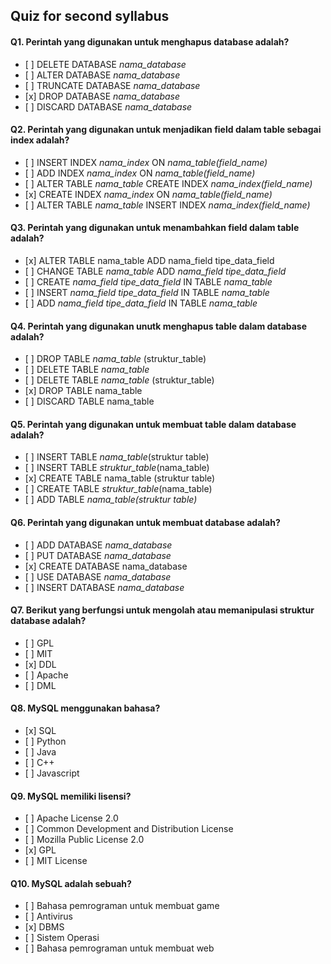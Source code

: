 ## Quiz for second syllabus

#### Q1. Perintah yang digunakan untuk menghapus database adalah?

- \[ ] DELETE DATABASE _nama_database_
- \[ ] ALTER DATABASE _nama_database_
- \[ ] TRUNCATE DATABASE _nama_database_
- \[x] DROP DATABASE _nama_database_
- \[ ] DISCARD DATABASE _nama_database_

#### Q2. Perintah yang digunakan untuk menjadikan field dalam table sebagai index adalah?

- \[ ] INSERT INDEX _nama_index_ ON _nama_table(field_name)_
- \[ ] ADD INDEX _nama_index_ ON _nama_table(field_name)_
- \[ ] ALTER TABLE _nama_table_ CREATE INDEX _nama_index(field_name)_
- \[x] CREATE INDEX _nama_index_ ON _nama_table(field_name)_
- \[ ] ALTER TABLE _nama_table_ INSERT INDEX _nama_index(field_name)_

#### Q3. Perintah yang digunakan untuk menambahkan field dalam table adalah?

- \[x] ALTER TABLE nama_table ADD nama_field tipe_data_field
- \[ ] CHANGE TABLE _nama_table_ ADD _nama_field tipe_data_field_
- \[ ] CREATE _nama_field tipe_data_field_ IN TABLE _nama_table_
- \[ ] INSERT _nama_field tipe_data_field_ IN TABLE _nama_table_
- \[ ] ADD _nama_field tipe_data_field_ IN TABLE _nama_table_

#### Q4. Perintah yang digunakan unutk menghapus table dalam database adalah?

- \[ ] DROP TABLE _nama_table_ (struktur_table)
- \[ ] DELETE TABLE _nama_table_
- \[ ] DELETE TABLE _nama_table_ (struktur_table)
- \[x] DROP TABLE nama_table
- \[ ] DISCARD TABLE nama_table

#### Q5. Perintah yang digunakan untuk membuat table dalam database adalah?

- \[ ] INSERT TABLE _nama_table_(struktur table)
- \[ ] INSERT TABLE _struktur_table_(nama_table)
- \[x] CREATE TABLE nama_table (struktur table)
- \[ ] CREATE TABLE _struktur_table_(nama_table)
- \[ ] ADD TABLE _nama_table(struktur table)_

#### Q6. Perintah yang digunakan untuk membuat database adalah?

- \[ ] ADD DATABASE _nama_database_
- \[ ] PUT DATABASE _nama_database_
- \[x] CREATE DATABASE nama_database
- \[ ] USE DATABASE _nama_database_
- \[ ] INSERT DATABASE _nama_database_

#### Q7. Berikut yang berfungsi untuk mengolah atau memanipulasi struktur database adalah?

- \[ ] GPL
- \[ ] MIT
- \[x] DDL
- \[ ] Apache
- \[ ] DML

#### Q8. MySQL menggunakan bahasa?

- \[x] SQL
- \[ ] Python
- \[ ] Java
- \[ ] C++
- \[ ] Javascript

#### Q9. MySQL memiliki lisensi?

- \[ ] Apache License 2.0
- \[ ] Common Development and Distribution License
- \[ ] Mozilla Public License 2.0
- \[x] GPL
- \[ ] MIT License

#### Q10. MySQL adalah sebuah?

- \[ ] Bahasa pemrograman untuk membuat game
- \[ ] Antivirus
- \[x] DBMS
- \[ ] Sistem Operasi
- \[ ] Bahasa pemrograman untuk membuat web
